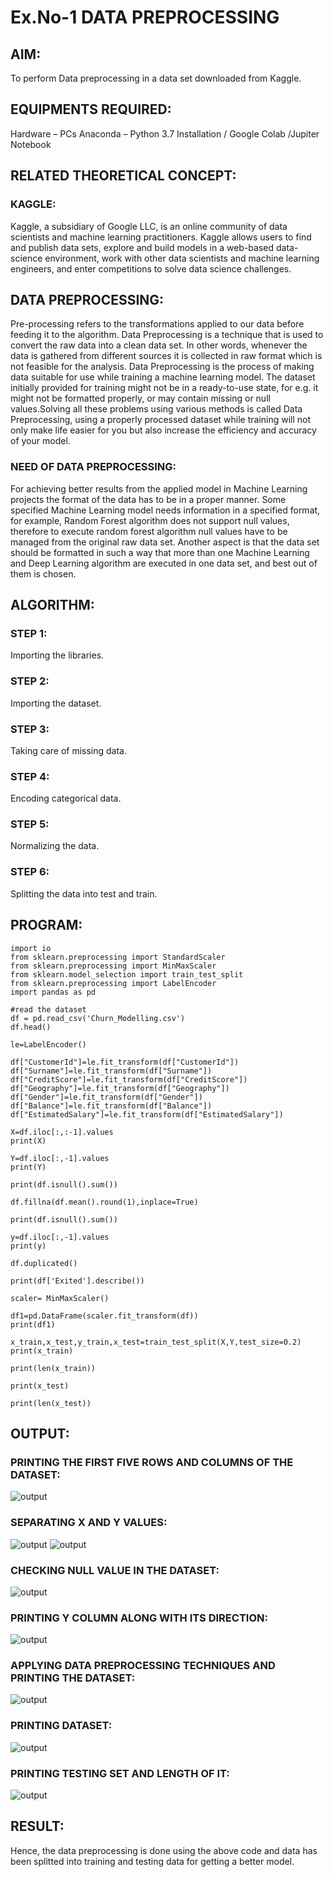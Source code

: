 # Ex.No-1 DATA PREPROCESSING
## AIM:
To perform Data preprocessing in a data set downloaded from Kaggle.

## EQUIPMENTS REQUIRED:
Hardware – PCs
Anaconda – Python 3.7 Installation / Google Colab /Jupiter Notebook

## RELATED THEORETICAL CONCEPT:

### KAGGLE:
Kaggle, a subsidiary of Google LLC, is an online community of data scientists and machine learning practitioners. Kaggle allows users to find and publish data sets, explore and build models in a web-based data-science environment, work with other data scientists and machine learning engineers, and enter competitions to solve data science challenges.

## DATA PREPROCESSING:
Pre-processing refers to the transformations applied to our data before feeding it to the algorithm. Data Preprocessing is a technique that is used to convert the raw data into a clean data set. In other words, whenever the data is gathered from different sources it is collected in raw format which is not feasible for the analysis.
Data Preprocessing is the process of making data suitable for use while training a machine learning model. The dataset initially provided for training might not be in a ready-to-use state, for e.g. it might not be formatted properly, or may contain missing or null values.Solving all these problems using various methods is called Data Preprocessing, using a properly processed dataset while training will not only make life easier for you but also increase the efficiency and accuracy of your model.

### NEED OF DATA PREPROCESSING:
For achieving better results from the applied model in Machine Learning projects the format of the data has to be in a proper manner. Some specified Machine Learning model needs information in a specified format, for example, Random Forest algorithm does not support null values, therefore to execute random forest algorithm null values have to be managed from the original raw data set.
Another aspect is that the data set should be formatted in such a way that more than one Machine Learning and Deep Learning algorithm are executed in one data set, and best out of them is chosen.

## ALGORITHM:
### STEP 1:
Importing the libraries.
### STEP 2:
Importing the dataset.
### STEP 3:
Taking care of missing data.
### STEP 4:
Encoding categorical data.
### STEP 5:
Normalizing the data.
### STEP 6:
Splitting the data into test and train.

## PROGRAM:
```
import io
from sklearn.preprocessing import StandardScaler
from sklearn.preprocessing import MinMaxScaler
from sklearn.model_selection import train_test_split
from sklearn.preprocessing import LabelEncoder
import pandas as pd

#read the dataset
df = pd.read_csv('Churn_Modelling.csv')
df.head()

le=LabelEncoder()

df["CustomerId"]=le.fit_transform(df["CustomerId"])
df["Surname"]=le.fit_transform(df["Surname"])
df["CreditScore"]=le.fit_transform(df["CreditScore"])
df["Geography"]=le.fit_transform(df["Geography"])
df["Gender"]=le.fit_transform(df["Gender"])
df["Balance"]=le.fit_transform(df["Balance"])
df["EstimatedSalary"]=le.fit_transform(df["EstimatedSalary"])

X=df.iloc[:,:-1].values
print(X)

Y=df.iloc[:,-1].values
print(Y)

print(df.isnull().sum())

df.fillna(df.mean().round(1),inplace=True)

print(df.isnull().sum())

y=df.iloc[:,-1].values
print(y)

df.duplicated()

print(df['Exited'].describe())

scaler= MinMaxScaler()

df1=pd.DataFrame(scaler.fit_transform(df))
print(df1)

x_train,x_test,y_train,x_test=train_test_split(X,Y,test_size=0.2)
print(x_train)

print(len(x_train))

print(x_test)

print(len(x_test))
```

## OUTPUT:
### PRINTING THE FIRST FIVE ROWS AND COLUMNS OF THE DATASET:
![output](op1.png)
### SEPARATING X AND Y VALUES:
![output](op2.png)
![output](op3.png)
### CHECKING NULL VALUE IN THE DATASET:
![output](op4.png)
### PRINTING Y COLUMN ALONG WITH ITS DIRECTION:
![output](op5.png)
### APPLYING DATA PREPROCESSING TECHNIQUES AND PRINTING THE DATASET:
![output](op6.png)
### PRINTING DATASET:
![output](op7.png)
### PRINTING TESTING SET AND LENGTH OF IT:
![output](op8.png)

## RESULT:
Hence, the data preprocessing is done using the above code and data has been splitted into training and testing data for getting a better model.

